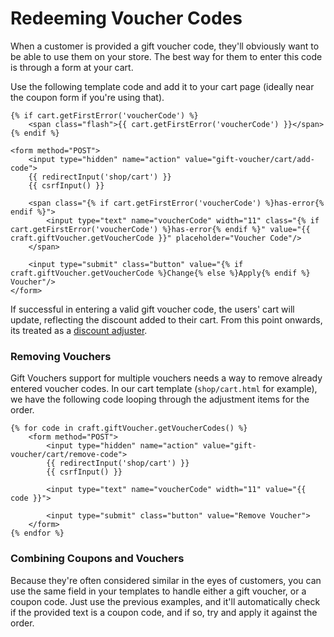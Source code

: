 # Redeeming Voucher Codes

When a customer is provided a gift voucher code, they'll obviously want to be able to use them on your store. The best way for them to enter this code is through a form at your cart.

Use the following template code and add it to your cart page (ideally near the coupon form if you're using that).

```twig
{% if cart.getFirstError('voucherCode') %}
    <span class="flash">{{ cart.getFirstError('voucherCode') }}</span>
{% endif %}

<form method="POST">
    <input type="hidden" name="action" value="gift-voucher/cart/add-code">
    {{ redirectInput('shop/cart') }}
    {{ csrfInput() }}

    <span class="{% if cart.getFirstError('voucherCode') %}has-error{% endif %}">
        <input type="text" name="voucherCode" width="11" class="{% if cart.getFirstError('voucherCode') %}has-error{% endif %}" value="{{ craft.giftVoucher.getVoucherCode }}" placeholder="Voucher Code"/>
    </span>

    <input type="submit" class="button" value="{% if craft.giftVoucher.getVoucherCode %}Change{% else %}Apply{% endif %} Voucher"/>
</form>
```

If successful in entering a valid gift voucher code, the users' cart will update, reflecting the discount added to their cart. From this point onwards, its treated as a [discount adjuster](https://docs.craftcms.com/commerce/v2/adjusters.html).

### Removing Vouchers

Gift Vouchers support for multiple vouchers needs a way to remove already entered voucher codes. In our cart template (`shop/cart.html` for example), we have the following code looping through the adjustment items for the order.

```twig
{% for code in craft.giftVoucher.getVoucherCodes() %}
    <form method="POST">
        <input type="hidden" name="action" value="gift-voucher/cart/remove-code">
        {{ redirectInput('shop/cart') }}
        {{ csrfInput() }}
        
        <input type="text" name="voucherCode" width="11" value="{{ code }}">

        <input type="submit" class="button" value="Remove Voucher">
    </form>
{% endfor %}
```

### Combining Coupons and Vouchers

Because they're often considered similar in the eyes of customers, you can use the same field in your templates to handle either a gift voucher, or a coupon code. Just use the previous examples, and it'll automatically check if the provided text is a coupon code, and if so, try and apply it against the order.
